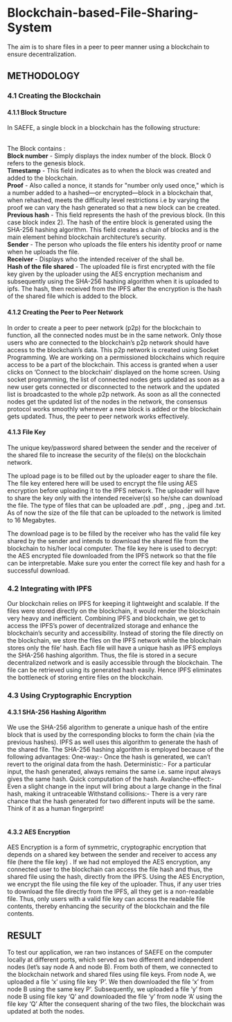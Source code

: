 # Blockchain-based-File-Sharing-System
The aim is to share files in a peer to peer manner using a blockchain to ensure decentralization. 

<h2>METHODOLOGY</h2>

<h3>4.1 Creating the Blockchain</h3>

<h4>4.1.1 Block Structure</h4>
In SAEFE, a single block in a blockchain has the following structure:<br><br>

 
The Block contains : <br>
<b>Block number</b> - Simply displays the index number of the block. Block 0 refers to the genesis block.<br>
<b>Timestamp</b> - This field indicates as to when the block was created and added to the blockchain.  <br>
<b>Proof</b> - Also called a nonce, it stands for "number only used once," which is a number added to a hashed—or encrypted—block in a blockchain that, when rehashed, meets the difficulty level restrictions i.e by varying the proof we can vary the hash generated so that a new block can be created. <br>
<b>Previous hash</b> - This field represents the hash of the previous block. (In this case block index 2). The hash of the entire block is generated using the SHA-256 hashing algorithm. This field creates a chain of blocks and is the main element behind blockchain architecture’s security.<br>
<b>Sender</b> - The person who uploads the file enters his identity proof or name when he uploads the file.<br>
<b>Receiver</b> - Displays who the intended receiver of the shall be.<br>
<b>Hash of the file shared</b> - The uploaded file is first encrypted with the file key given by the uploader using the AES encryption mechanism and subsequently using the SHA-256 hashing algorithm when it is uploaded to ipfs. The hash, then received from the IPFS after the encryption is the hash of the shared file which is added to the block.<br>
 
<h4>4.1.2 Creating the Peer to Peer Network </h4>
In order to create a peer to peer network (p2p) for the blockchain to function, all the connected nodes must be in the same network. Only those users who are connected to the blockchain’s p2p network should have access to the blockchain’s data. This p2p network is created using  Socket Programming. We are working on a permissioned blockchains which require access to be a part of the blockchain. This access is granted when a user clicks on ‘Connect to the blockchain’ displayed on the home screen. Using socket programming, the list of connected nodes gets updated as soon as a new user gets connected or disconnected to the network and the updated list is broadcasted to the whole p2p  network. As soon as all the connected nodes get the updated list of the nodes in the network, the consensus protocol works smoothly whenever a new block is added or the blockchain gets updated. Thus, the peer to peer network works effectively.
 
<h4>4.1.3 File Key</h4>
The unique key/password shared between the sender and the receiver of the shared file to increase the security of the file(s) on the blockchain network.

The upload page is to be filled out by the uploader eager to share the file. The file key entered here will be used to encrypt the file using AES encryption before uploading it to the IPFS network. The uploader will have to share the key only with the intended receiver(s) so he/she can download the file. The type of files that can be uploaded are .pdf , .png , .jpeg and .txt. As of now the size of the file that can be uploaded to the network is limited to 16 Megabytes. 

The download page is to be filled by the receiver who has the valid file key shared by the sender and intends to download the shared file from the blockchain to his/her local computer. The file key here is used to decrypt: the AES encrypted file downloaded from the IPFS network so that the file can be interpretable. Make sure you enter the correct file key and hash for a successful download.
 
<h3>4.2 Integrating with IPFS</h3>
 
Our blockchain relies on IPFS for keeping it lightweight and scalable. If the files were stored directly on the blockchain, it would render the blockchain very heavy and inefficient. Combining IPFS and blockchain, we get to access the IPFS’s power of decentralized storage and enhance the blockchain’s security and accessibility. Instead of storing the file directly on the blockchain, we store the files on the IPFS network while the blockchain stores only the file’ hash. Each file will have a unique hash as IPFS employs the SHA-256 hashing algorithm. Thus, the file is stored in a secure decentralized network and is easily accessible through the blockchain. The file can be retrieved using its generated hash easily. Hence IPFS eliminates the bottleneck of storing entire files on the blockchain.
 
 
<h3>4.3 Using Cryptographic Encryption</h3>
<h4>4.3.1 SHA-256 Hashing Algorithm</h4>

We use the SHA-256 algorithm to generate a unique hash of the entire block that is used by the corresponding blocks to form the chain (via the previous hashes). IPFS as well uses this algorithm to generate the hash of the shared file. The SHA-256 hashing algorithm is employed because of the following advantages:
One-way:- Once the hash is generated, we can’t revert to the original data from the hash.
Deterministic:- For a particular input, the hash generated, always remains the same i.e. same input always gives the same hash.
Quick computation of the hash.
Avalanche-effect:- Even a slight change in the input will bring about a large change in the final hash, making it untraceable
Withstand collisions:- There is a very rare chance that the hash generated for two different inputs will be the same. Think of it as a human fingerprint!<br><br>
<h4>4.3.2 AES Encryption</h4>
AES Encryption is a form of symmetric, cryptographic encryption that depends on a shared key between the sender and receiver to access any file (here the file key) . If we had not employed the AES encryption, any connected user to the blockchain can access the file hash and thus, the shared file using the hash, directly from the IPFS. Using the AES Encryption, we encrypt the file using the file key of the uploader. Thus, if any user tries to download the file directly from the IPFS, all they get is a non-readable file. Thus, only users with a valid file key can access the readable file contents, thereby enhancing the security of the blockchain and the file contents.


<h2>RESULT</h2>

To test our application, we ran two instances of  SAEFE on the computer locally at different ports, which served as two different and independent nodes (let’s say node A and node B). From both of them, we connected to the blockchain network and shared files using file keys.
From node A, we uploaded a file ‘x’ using file key ‘P’. 
We then downloaded the file ‘x’  from node B using the same key P’.
Subsequently, we uploaded a file ‘y’ from node B using file key ‘Q’ and downloaded the file ‘y’ from node ‘A’ using the file key ‘Q’
After the consequent sharing of the two files, the blockchain was updated at both the nodes.


